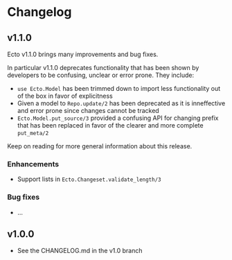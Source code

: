 # Changelog

## v1.1.0

Ecto v1.1.0 brings many improvements and bug fixes.

In particular v1.1.0 deprecates functionality that has been shown by developers to be confusing, unclear or error prone. They include:

* `use Ecto.Model` has been trimmed down to import less functionality out of the box in favor of explicitness
* Given a model to `Repo.update/2` has been deprecated as it is inneffective and error prone since changes cannot be tracked
* `Ecto.Model.put_source/3` provided a confusing API for changing prefix that has been replaced in favor of the clearer and more complete `put_meta/2`

Keep on reading for more general information about this release.

### Enhancements

* Support lists in `Ecto.Changeset.validate_length/3`

### Bug fixes

* ...

## v1.0.0

* See the CHANGELOG.md in the v1.0 branch
